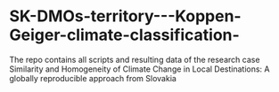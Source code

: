 # SK-DMOs-territory---Koppen-Geiger-climate-classification-
The repo contains all scripts and resulting data of the research case Similarity and Homogeneity of Climate Change in Local Destinations: A globally reproducible approach from Slovakia

